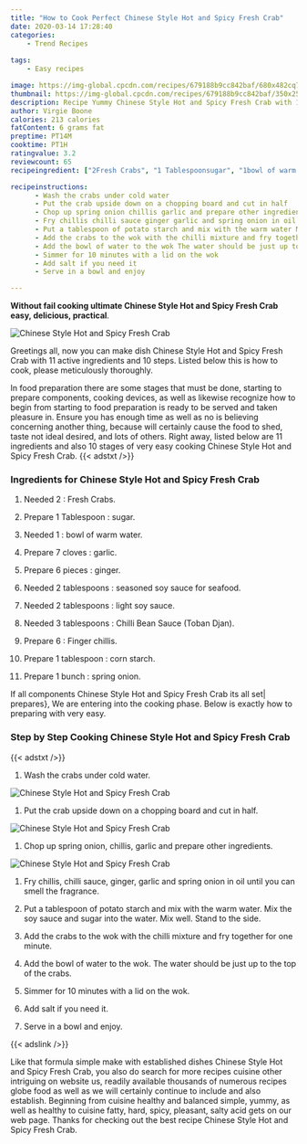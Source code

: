 ```yaml
---
title: "How to Cook Perfect Chinese Style Hot and Spicy Fresh Crab"
date: 2020-03-14 17:28:40
categories:
    - Trend Recipes
    
tags:
    - Easy recipes

image: https://img-global.cpcdn.com/recipes/679188b9cc842baf/680x482cq70/chinese-style-hot-and-spicy-fresh-crab-recipe-main-photo.jpg
thumbnail: https://img-global.cpcdn.com/recipes/679188b9cc842baf/350x250cq70/chinese-style-hot-and-spicy-fresh-crab-recipe-main-photo.jpg
description: Recipe Yummy Chinese Style Hot and Spicy Fresh Crab with 11 ingredients and 10 stages of easy cooking.
author: Virgie Boone
calories: 213 calories
fatContent: 6 grams fat
preptime: PT14M
cooktime: PT1H
ratingvalue: 3.2
reviewcount: 65
recipeingredient: ["2Fresh Crabs", "1 Tablespoonsugar", "1bowl of warm water", "7 clovesgarlic", "6 piecesginger", "2 tablespoonsseasoned soy sauce for seafood", "2 tablespoonslight soy sauce", "3 tablespoonsChilli Bean Sauce Toban Djan", "6Finger chillis", "1 tablespooncorn starch", "1 bunchspring onion"]

recipeinstructions: 
      - Wash the crabs under cold water 
      - Put the crab upside down on a chopping board and cut in half 
      - Chop up spring onion chillis garlic and prepare other ingredients 
      - Fry chillis chilli sauce ginger garlic and spring onion in oil until you can smell the fragrance 
      - Put a tablespoon of potato starch and mix with the warm water Mix the soy sauce and sugar into the water Mix well Stand to the side 
      - Add the crabs to the wok with the chilli mixture and fry together for one minute 
      - Add the bowl of water to the wok The water should be just up to the top of the crabs 
      - Simmer for 10 minutes with a lid on the wok 
      - Add salt if you need it 
      - Serve in a bowl and enjoy

---
```




**Without fail cooking ultimate Chinese Style Hot and Spicy Fresh Crab easy, delicious, practical**. 


![Chinese Style Hot and Spicy Fresh Crab](https://img-global.cpcdn.com/recipes/679188b9cc842baf/680x482cq70/chinese-style-hot-and-spicy-fresh-crab-recipe-main-photo.jpg "Chinese Style Hot and Spicy Fresh Crab")




Greetings all, now you can make dish Chinese Style Hot and Spicy Fresh Crab with 11 active ingredients and 10 steps. Listed below this is how to cook, please meticulously thoroughly.

In food preparation there are some stages that must be done, starting to prepare components, cooking devices, as well as likewise recognize how to begin from starting to food preparation is ready to be served and taken pleasure in. Ensure you has enough time as well as no is believing concerning another thing, because will certainly cause the food to shed, taste not ideal desired, and lots of others. Right away, listed below are 11 ingredients and also 10 stages of very easy cooking Chinese Style Hot and Spicy Fresh Crab.
{{< adstxt />}}

### Ingredients for Chinese Style Hot and Spicy Fresh Crab


1. Needed 2 : Fresh Crabs.

1. Prepare 1 Tablespoon : sugar.

1. Needed 1 : bowl of warm water.

1. Prepare 7 cloves : garlic.

1. Prepare 6 pieces : ginger.

1. Needed 2 tablespoons : seasoned soy sauce for seafood.

1. Needed 2 tablespoons : light soy sauce.

1. Needed 3 tablespoons : Chilli Bean Sauce (Toban Djan).

1. Prepare 6 : Finger chillis.

1. Prepare 1 tablespoon : corn starch.

1. Prepare 1 bunch : spring onion.



If all components Chinese Style Hot and Spicy Fresh Crab its all set| prepares}, We are entering into the cooking phase. Below is exactly how to preparing with very easy.

### Step by Step Cooking Chinese Style Hot and Spicy Fresh Crab

{{< adstxt />}}


1. Wash the crabs under cold water.



![Chinese Style Hot and Spicy Fresh Crab](https://img-global.cpcdn.com/steps/c3da402c9b4d2693/160x128cq70/chinese-style-hot-and-spicy-fresh-crab-recipe-step-1-photo.jpg" "Chinese Style Hot and Spicy Fresh Crab")



1. Put the crab upside down on a chopping board and cut in half.



![Chinese Style Hot and Spicy Fresh Crab](https://img-global.cpcdn.com/steps/ba3548705f9e5db3/160x128cq70/chinese-style-hot-and-spicy-fresh-crab-recipe-step-2-photo.jpg" "Chinese Style Hot and Spicy Fresh Crab")



1. Chop up spring onion, chillis, garlic and prepare other ingredients.



![Chinese Style Hot and Spicy Fresh Crab](https://img-global.cpcdn.com/steps/b59ad1f974ddeac3/160x128cq70/chinese-style-hot-and-spicy-fresh-crab-recipe-step-3-photo.jpg" "Chinese Style Hot and Spicy Fresh Crab")



1. Fry chillis, chilli sauce, ginger, garlic and spring onion in oil until you can smell the fragrance.



1. Put a tablespoon of potato starch and mix with the warm water. Mix the soy sauce and sugar into the water. Mix well. Stand to the side.



1. Add the crabs to the wok with the chilli mixture and fry together for one minute.



1. Add the bowl of water to the wok. The water should be just up to the top of the crabs.



1. Simmer for 10 minutes with a lid on the wok.



1. Add salt if you need it.



1. Serve in a bowl and enjoy.





{{< adslink />}}

Like that formula simple make with established dishes Chinese Style Hot and Spicy Fresh Crab, you also do search for more recipes cuisine other intriguing on website us, readily available thousands of numerous recipes globe food as well as we will certainly continue to include and also establish. Beginning from cuisine healthy and balanced simple, yummy, as well as healthy to cuisine fatty, hard, spicy, pleasant, salty acid gets on our web page. Thanks for checking out the best recipe Chinese Style Hot and Spicy Fresh Crab.
